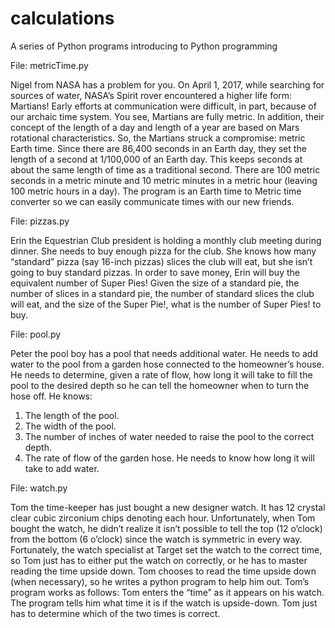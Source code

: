 # calculations
A series of Python programs introducing to Python programming

File: metricTime.py

Nigel from NASA has a problem for you. On April 1, 2017, while searching for sources of water, NASA’s Spirit rover encountered a higher life form: Martians! Early efforts at communication were difficult, in part, because of our archaic time system. You see, Martians are fully metric. In addition, their concept of the length of a day and length of a year are based on Mars rotational characteristics. So, the Martians struck a compromise: metric Earth time. Since there are 86,400 seconds in an Earth day, they set the length of a second at 1/100,000 of an Earth day. This keeps seconds at about the same length of time as a traditional second. There are 100 metric seconds in a metric minute and 10 metric minutes in a metric hour (leaving
100 metric hours in a day). The program is an Earth time to Metric time converter so we can easily communicate times with our new friends. 

File: pizzas.py

Erin the Equestrian Club president is holding a monthly club meeting during dinner. She needs to buy enough pizza for the club. She knows how many “standard” pizza (say 16-inch pizzas) slices the club will eat, but she isn’t going to buy standard pizzas. In order to save money, Erin will buy the equivalent number of Super Pies! Given the size of a standard pie, the number of slices in a standard pie, the number of standard slices the club will eat, and the size of the Super Pie!, what is the number of Super Pies! to buy.

File: pool.py

Peter the pool boy has a pool that needs additional water. He needs to add water to the pool from a garden hose connected to the homeowner’s house. He needs to determine, given a rate of flow, how long it will take to fill the pool to the desired depth so he can tell the homeowner when to turn the hose off. He knows:
1. The length of the pool.
2. The width of the pool.
3. The number of inches of water needed to raise the pool to the correct depth.
4. The rate of flow of the garden hose.
He needs to know how long it will take to add water.

File: watch.py

Tom the time-keeper has just bought a new designer watch. It has 12 crystal clear cubic zirconium chips denoting each hour. Unfortunately, when Tom bought the watch, he didn’t realize it isn’t possible to tell the top (12 o’clock) from the bottom (6 o’clock) since the watch is symmetric in every way. Fortunately, the watch specialist at Target set the watch to the correct time, so Tom just has to either put the watch on correctly, or he has to master reading the time upside down. Tom chooses to read the time upside down (when necessary), so he writes a python program to help him
out. Tom’s program works as follows: Tom enters the “time” as it appears on his watch. The program tells him what time it is if the watch is upside-down. Tom just has to determine which of the two times is correct.
